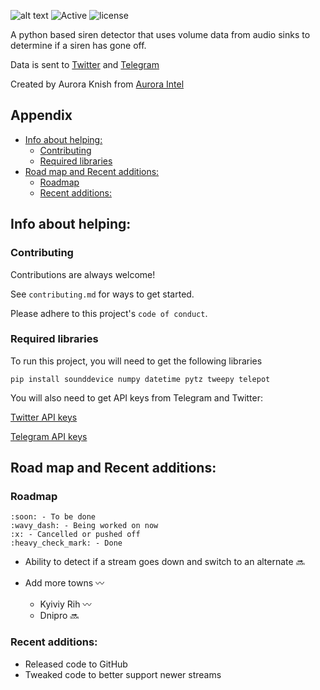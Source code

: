 
![alt text](https://pbs.twimg.com/profile_banners/1348714168782827524/1646140988/1500x500)
![Active](https://img.shields.io/badge/development%20status-active-green) ![license](https://img.shields.io/badge/license-gpl3-blue)

A python based siren detector that uses volume data from audio sinks to determine if a siren has gone off.

Data is sent to [Twitter](https://twitter.com/UkraineAlert) and [Telegram](https://t.co/oAoK13twYY)

Created by Aurora Knish from [Aurora Intel](https://twitter.com/AuroraIntel)


## Appendix

- [Info about helping:](#info-about-helping-)
  * [Contributing](#contributing)
  * [Required libraries](#required-libraries)
- [Road map and Recent additions:](#road-map-and-recent-additions-)
  * [Roadmap](#roadmap)
  * [Recent additions:](#recent-additions-)




## Info about helping:
### Contributing

Contributions are always welcome!

See `contributing.md` for ways to get started.

Please adhere to this project's `code of conduct`.


### Required libraries

To run this project, you will need to get the following libraries

```
pip install sounddevice numpy datetime pytz tweepy telepot
```

You will also need to get API keys from Telegram and Twitter:

[Twitter API keys](https://www.google.com/url?sa=t&rct=j&q=&esrc=s&source=web&cd=&cad=rja&uact=8&ved=2ahUKEwji85Swyqn2AhUOQkEAHQd0DFQQFnoECAQQAQ&url=https%3A%2F%2Fdeveloper.twitter.com%2Fen%2Fdocs%2Ftwitter-api%2Fgetting-started%2Fgetting-access-to-the-twitter-api&usg=AOvVaw3rl-dk4Y3VvM4lwRfsMUbl)

[Telegram API keys](https://www.google.com/url?sa=t&rct=j&q=&esrc=s&source=web&cd=&cad=rja&uact=8&ved=2ahUKEwjonqW3yqn2AhUUWsAKHeUwBZ8QFnoECAYQAQ&url=https%3A%2F%2Fcore.telegram.org%2F&usg=AOvVaw00WR4l6PW_bRSqM5hCaKEf)
## Road map and Recent additions:
### Roadmap
```
:soon: - To be done
:wavy_dash: - Being worked on now
:x: - Cancelled or pushed off
:heavy_check_mark: - Done
```

- Ability to detect if a stream goes down and switch to an alternate :soon:

- Add more towns :wavy_dash:
  - Kyiviy Rih :wavy_dash:
  - Dnipro :soon:

### Recent additions:

- Released code to GitHub
- Tweaked code to better support newer streams

